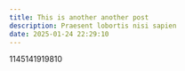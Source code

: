 ```yaml
---
title: This is another another post
description: Praesent lobortis nisi sapien
date: 2025-01-24 22:29:10
---
```


1145141919810

